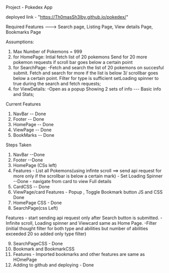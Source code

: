 Project - Pokedex App

deployed link - "https://Th0masSh3lby.github.io/pokedex/"

Required Features ---> Search page, Listing Page, View details Page,
Bookmarks Page

Assumptions:

1. Max Number of Pokemons = 999
2. for HomePage: Intial fetch list of 20 pokemons
   Send for 20 more pokemon requests if scroll bar goes below a certain point
3. for SearchPage: -Fetch and search the list of 20 pokemons on succesful submit.
   Fetch and search for more if the list is below 3/ scrollbar goes below a certain point.
   Filter for type is sufficient
   setLoading spinner to true during the search and fetch requests;
4. for ViewDetails: -Open as a popup
   Showing 2 sets of info --- Basic info and Stats;

Current Features

1. NavBar -- Done
2. Footer -- Done
3. HomePage -- Done
4. ViewPage -- Done
5. BookMarks -- Done

Steps Taken

1. NavBar --Done
2. Footer --Done
3. HomePage (CSs left)
4. Features - List all Pokemons(using infinte scroll ==> send api request for more only if the scrollbar is below a certain mark) - Set Loading Spinner --Done - navigate from card to view Full details
5. CardCSS -- Done
6. ViewPage/card
   Features - Popup , Toggle Bookmark button
   JS and CSS Done
7. HomePage CSS - Done
8. SearchPage(css Left)

Features - start sending api request only after Search button is submitted. - Infinite scroll, Loading spinner and Viewcard same as Home Page.
-Filter (initial thought filter for both type and abilities but number of abilities exceeded 20 so added only type filter)

9. SearchPageCSS - Done
10. Bookmark and BookmarkCSS
11. Features - Imported bookmarks and other features are same as HOmePage
12. Adding to github and deploying - Done
